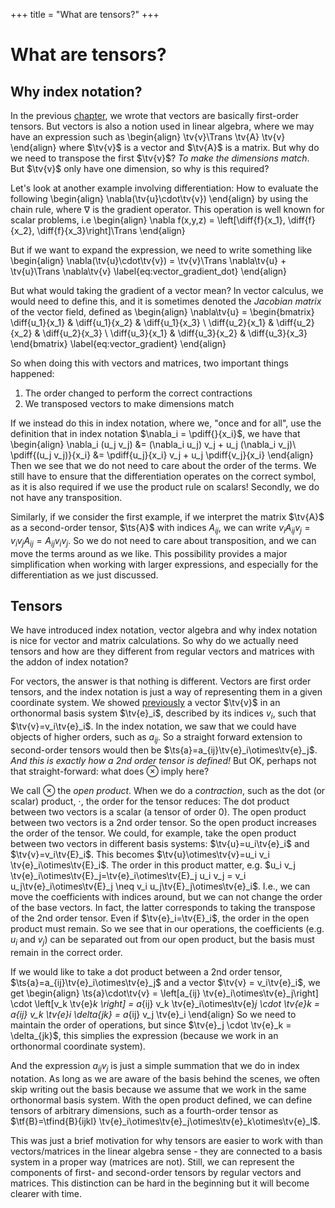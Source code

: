 +++
title = "What are tensors?"
+++
# What are tensors?

## Why index notation?
In the previous [chapter](/Theory/VectorAlgebra), we wrote that vectors are basically first-order tensors. But vectors is also a notion used in linear algebra, where we may have an expression such as
\begin{align}
\tv{v}\Trans \tv{A} \tv{v}
\end{align}
where $\tv{v}$ is a vector and  $\tv{A}$ is a matrix. But why do we need to transpose the first $\tv{v}$? *To make the dimensions match*. But $\tv{v}$ only have one dimension, so why is this required?

Let's look at another example involving differentiation: How to evaluate the following
\begin{align}
\nabla(\tv{u}\cdot\tv{v})
\end{align}
by using the chain rule, where $\nabla$ is the gradient operator. This operation is well known for scalar problems, i.e
\begin{align}
\nabla f(x,y,z) = \left[\diff{f}{x_1}, \diff{f}{x_2}, \diff{f}{x_3}\right]\Trans
\end{align}

But if we want to expand the expression, we need to write something like
\begin{align}
\nabla(\tv{u}\cdot\tv{v}) = \tv{v}\Trans \nabla\tv{u} + \tv{u}\Trans \nabla\tv{v} \label{eq:vector_gradient_dot}
\end{align}

But what would taking the gradient of a vector mean? In vector calculus, we would need to define this, and it is sometimes denoted the *Jacobian matrix* of the vector field, defined as 
\begin{align}
\nabla\tv{u} = \begin{bmatrix}
\diff{u_1}{x_1} & \diff{u_1}{x_2} & \diff{u_1}{x_3} \\
\diff{u_2}{x_1} & \diff{u_2}{x_2} & \diff{u_2}{x_3} \\
\diff{u_3}{x_1} & \diff{u_3}{x_2} & \diff{u_3}{x_3}
\end{bmatrix} \label{eq:vector_gradient}
\end{align}

So when doing this with vectors and matrices, two important things happened:
1. The order changed to perform the correct contractions
2. We transposed vectors to make dimensions match

If we instead do this in index notation, where we, "once and for all", use the definition that in index notation $\nabla_i = \pdiff{}{x_i}$, we have that
\begin{align}
\nabla_i (u_j v_j) &= (\nabla_i u_j) v_j + u_j (\nabla_i v_j)\\
\pdiff{(u_j v_j)}{x_i} &= \pdiff{u_j}{x_i} v_j + u_j \pdiff{v_j}{x_i}
\end{align}
Then we see that we do not need to care about the order of the terms. We still have to ensure that the differentiation operates on the correct symbol, as it is also required if we use the product rule on scalars! Secondly, we do not have any transposition. 

Similarly, if we consider the first example, if we interpret the matrix $\tv{A}$ as a second-order tensor, $\ts{A}$ with indices $A_{ij}$, we can write $v_i A_{ij} v_j = v_i v_j A_{ij} = A_{ij} v_i v_j$. So we do not need to care about transposition, and we can move the terms around as we like. This possibility provides a major simplification when working with larger expressions, and especially for the differentiation as we just discussed. 

## Tensors
We have introduced index notation, vector algebra and why index notation is nice for vector and matrix calculations. So why do we actually need tensors and how are they different from regular vectors and matrices with the addon of index notation? 

For vectors, the answer is that nothing is different. Vectors are first order tensors, and the index notation is just a way of representing them in a given coordinate system. We showed [previously](/Theory/VectorAlgebra#basis_system) a vector $\tv{v}$ in an orthonormal basis system $\tv{e}_i$, described by its indices $v_i$, such that $\tv{v}=v_i\tv{e}_i$. In the index notation, we saw that we could have objects of higher orders, such as $a_{ij}$. So a straight forward extension to second-order tensors would then be $\ts{a}=a_{ij}\tv{e}_i\otimes\tv{e}_j$. *And this is exactly how a 2nd order tensor is defined!* But OK, perhaps not that straight-forward: what does $\otimes$ imply here?

We call $\otimes$ the *open product*. When we do a *contraction*, such as the dot (or scalar) product, $\cdot$, the order for the tensor reduces: The dot product between two vectors is a scalar (a tensor of order 0). The open product between two vectors is a 2nd order tensor. So the open product increases the order of the tensor. We could, for example, take the open product between two vectors in different basis systems:  $\tv{u}=u_i\tv{e}_i$ and $\tv{v}=v_i\tv{E}_i$. This becomes $\tv{u}\otimes\tv{v}=u_i v_i \tv{e}_i\otimes\tv{E}_i$. The order in this product matter, e.g. $u_i v_j \tv{e}_i\otimes\tv{E}_j=\tv{e}_i\otimes\tv{E}_j u_i v_j = v_i u_j\tv{e}_i\otimes\tv{E}_j \neq v_i u_j\tv{E}_j\otimes\tv{e}_i$. I.e., we can move the coefficients with indices around, but we can not change the order of the base vectors. In fact, the latter corresponds to taking the transpose of the 2nd order tensor. Even if $\tv{e}_i=\tv{E}_i$, the order in the open product must remain. So we see that in our operations, the coefficients (e.g. $u_i$ and $v_j$) can be separated out from our open product, but the basis must remain in the correct order. 

If we would like to take a dot product between a 2nd order tensor, $\ts{a}=a_{ij}\tv{e}_i\otimes\tv{e}_j$ and a vector $\tv{v} = v_i\tv{e}_i$, we get
\begin{align}
\ts{a}\cdot\tv{v} = \left[a_{ij} \tv{e}_i\otimes\tv{e}_j\right] \cdot \left[v_k \tv{e}_k \right] = a_{ij} v_k \tv{e}_i\otimes\tv{e}_j \cdot \tv{e}_k = a_{ij} v_k \tv{e}_i \delta_{jk} = a_{ij} v_j \tv{e}_i
\end{align}
So we need to maintain the order of operations, but since $\tv{e}_j \cdot \tv{e}_k = \delta_{jk}$, this simplies the expression (because we work in an orthonormal coordinate system). 

And the expression $a_{ij} v_j$ is just a simple summation that we do in index notation. As long as we are aware of the basis behind the scenes, we often skip writing out the basis because we assume that we work in the same orthonormal basis system. With the open product defined, we can define tensors of arbitrary dimensions, such as a fourth-order tensor as $\tf{B}=\tfind{B}{ijkl} \tv{e}_i\otimes\tv{e}_j\otimes\tv{e}_k\otimes\tv{e}_l$. 

This was just a brief motivation for why tensors are easier to work with than vectors/matrices in the linear algebra sense - they are connected to a basis system in a proper way (matrices are not). Still, we can represent the components of first- and second-order tensors by regular vectors and matrices. This distinction can be hard in the beginning but it will become clearer with time. 